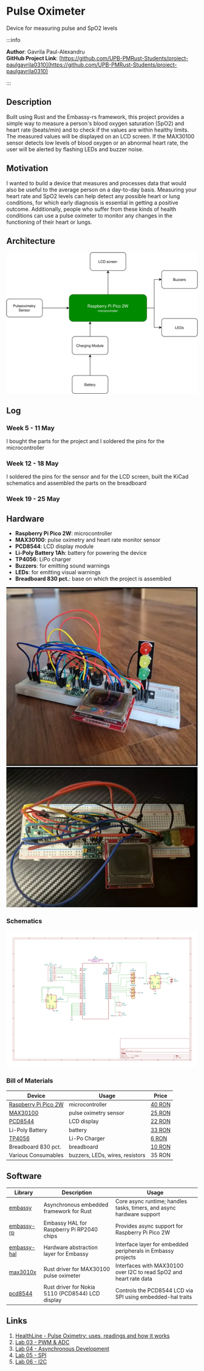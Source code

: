 # Pulse Oximeter
Device for measuring pulse and SpO2 levels

:::info 

**Author**: Gavrila Paul-Alexandru \
**GitHub Project Link**: [https://github.com/UPB-PMRust-Students/proiect-paulgavrila0310](https://github.com/UPB-PMRust-Students/proiect-paulgavrila0310)

:::

## Description

Built using Rust and the Embassy-rs framework, this project provides a simple way to measure a person's blood oxygen saturation (SpO2) and heart rate (beats/min) and to check if the values are within healthy limits. The measured values will be displayed on an LCD screen. If the MAX30100 sensor detects low levels of blood oxygen or an abnormal heart rate, the user will be alerted by flashing LEDs and buzzer noise.

## Motivation

I wanted to build a device that measures and processes data that would also be useful to the average person on a day-to-day basis. Measuring your heart rate and SpO2 levels can help detect any possible heart or lung conditions, for which early diagnosis is essential in getting a positive outcome. Additionally, people who suffer from these kinds of health conditions can use a pulse oximeter to monitor any changes in the functioning of their heart or lungs.

## Architecture 

![Local Image](./pm_architecture.svg)

## Log

<!-- write your progress here every week -->

### Week 5 - 11 May

I bought the parts for the project and I soldered the pins for the microcontroller

### Week 12 - 18 May

I soldered the pins for the sensor and for the LCD screen, built the KiCad schematics and assembled the parts on the breadboard

### Week 19 - 25 May

## Hardware

- **Raspberry Pi Pico 2W**: microcontroller
- **MAX30100**: pulse oximetry and heart rate monitor sensor
- **PCD8544**: LCD display module
- **Li-Poly Battery 1Ah**: battery for powering the device
- **TP4056**: LiPo charger
- **Buzzers**: for emitting sound warnings
- **LEDs**: for emitting visual warnings
- **Breadboard 830 pct.**: base on which the project is assembled

![Local Image](./hardware1.webp)
![Local Image](./hardware2.webp)

### Schematics

![Local Image](./kicad.svg)

### Bill of Materials

<!-- Fill out this table with all the hardware components that you might need.

The format is 
```
| [Device](link://to/device) | This is used ... | [price](link://to/store) |

```

-->

| Device                 | Usage                        | Price   |
|------------------------|------------------------------|---------|
| [Raspberry Pi Pico 2W](https://www.raspberrypi.com/documentation/microcontrollers/pico-series.html)   | microcontroller              | [40 RON](https://www.optimusdigital.ro/en/raspberry-pi-boards/13327-raspberry-pi-pico-2-w.html)  |
| [MAX30100](https://www.analog.com/en/products/max30100.html)               | pulse oximetry sensor        | [25 RON](https://www.optimusdigital.ro/en/others/2166-green-max30100-heart-rate-sensor-module.html)  |
| [PCD8544](https://esp32-pcd8544.readthedocs.io/en/latest/get-started/)                | LCD display                  | [22 RON](https://www.optimusdigital.ro/ro/optoelectronice-lcd-uri/1944-modul-lcd-cu-controller-pcd8544-rou-lcd-compatibil-cu-5110.html)  |
| Li-Poly Battery        | battery                      | [33 RON](https://www.emag.ro/baterie-li-poly-400mah-3-7v-liter-energy-battery-model-902025-418/pd/DPWPRVYBM/)  |
| [TP4056](https://radioremont.com/wa-data/public/shop/products/19/42/4219/attachments/TP4056.pdf)                 | Li-Po Charger                | [6 RON](https://www.optimusdigital.ro/en/chargers/7534-incarcator-tp4056-cu-micro-usb-pt-baterie-lipo-1a-cu-protectie-pentru-circuite.html)   |
| Breadboard 830 pct.    | breadboard                   | [10 RON](https://www.optimusdigital.ro/en/breadboards/8-breadboard-hq-830-points.html)  |
| Various Consumables    | buzzers, LEDs, wires, resistors | 35 RON  |

## Software

| Library               | Description                                           | Usage                                                                 |
|-----------------------|-------------------------------------------------------|-----------------------------------------------------------------------|
| [embassy](https://embassy.dev/)               | Asynchronous embedded framework for Rust              | Core async runtime; handles tasks, timers, and async hardware support |
| [embassy-rp](https://docs.embassy.dev/embassy-rp/git/rp2040/index.html)            | Embassy HAL for Raspberry Pi RP2040 chips             | Provides async support for Raspberry Pi Pico 2W                       |
| [embassy-hal](https://docs.embassy.dev/embassy-embedded-hal/git/default/index.html)           | Hardware abstraction layer for Embassy                | Interface layer for embedded peripherals in Embassy projects          |
| [max3010x](https://docs.rs/max3010x/latest/max3010x/)              | Rust driver for MAX30100 pulse oximeter               | Interfaces with MAX30100 over I2C to read SpO2 and heart rate data    |
| [pcd8544](https://crates.io/crates/pcd8544)               | Rust driver for Nokia 5110 (PCD8544) LCD display      | Controls the PCD8544 LCD via SPI using embedded-hal traits            |

## Links

<!-- Add a few links that inspired you and that you think you will use for your project -->

1. [HealthLine - Pulse Oximetry: uses, readings and how it works](https://www.healthline.com/health/pulse-oximetry)
2. [Lab 03 - PWM & ADC](https://pmrust.pages.upb.ro/docs/acs_cc/lab/03)
3. [Lab 04 - Asynchronous Development](https://pmrust.pages.upb.ro/docs/acs_cc/lab/04)
4. [Lab 05 - SPI](https://pmrust.pages.upb.ro/docs/acs_cc/lab/05)
5. [Lab 06 - I2C](https://pmrust.pages.upb.ro/docs/acs_cc/lab/06)
